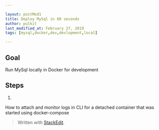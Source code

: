 ```yaml
---

layout: postMod1
title: Deploy MySql in 60 seconds 
author: pulkit
last_modified_at: February 27, 2019
tags: [mysql,docker,dev,devlopment,local]

---
```


## Goal

Run MySql locally in Docker for development

## Steps
1. 

How to attach and monitor logs in CLI for a detached container that was started using docker-compose

> Written with [StackEdit](https://stackedit.io/).
<!--stackedit_data:
eyJoaXN0b3J5IjpbLTE0MTQ2Mjc4NDMsLTY4MzA5NjI5NV19
-->
